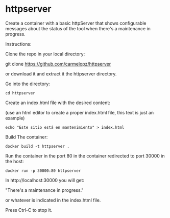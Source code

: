 # httpserver

Create a container with a basic httpServer that shows configurable messages about the status of the tool when there's a maintenance in progress. 

Instructions:

Clone the repo in your local directory:

git clone https://github.com/carmelopz/httpserver

or download it and extract it the httpserver directory.

Go into the directory:

    cd httpserver

Create an index.html file with the desired content:

(use an html editor to create a proper index.html file, this text is just an example)

    echo "Este sitio está en mantenimiento" > index.html

Build The container:

    docker build -t httpserver .

Run the container in the port 80 in the container redirected to port 30000 in the host:

    docker run -p 30000:80 httpserver

In http://localhost:30000 you will get:

"There's a maintenance in progress." 

or whatever is indicated in the index.html file.

Press Ctrl-C to stop it.


